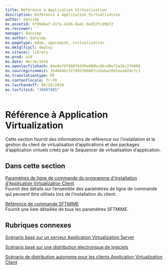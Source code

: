 ```yaml
---
title: Référence à Application Virtualization
description: Référence à Application Virtualization
author: dansimp
ms.assetid: 5f994be7-41fa-416b-8a4c-6ed52fcd9b72
ms.reviewer: ''
manager: dansimp
ms.author: dansimp
ms.pagetype: mdop, appcompat, virtualization
ms.mktglfcycl: deploy
ms.sitesec: library
ms.prod: w10
ms.date: 06/16/2016
ms.openlocfilehash: 84e8e797888f63d9a080bc56cd0ef2a36c2f6068
ms.sourcegitcommit: 354664bc527d93f80687cd2eba70d1eea024c7c3
ms.translationtype: MT
ms.contentlocale: fr-FR
ms.lasthandoff: 06/26/2020
ms.locfileid: "10807985"
---
```

# Référence à Application Virtualization


Cette section fournit des informations de référence sur l’installation et la gestion du client de virtualisation d’applications et des packages d’application virtuels créés par le Sequencer de virtualisation d’application.

## Dans cette section


<a href="" id="application-virtualization-client-installer-command-line-parameters"></a>[Paramètres de ligne de commande du programme d'installation d'Application Virtualization Client](application-virtualization-client-installer-command-line-parameters.md)  
Fournit des détails sur l’ensemble des paramètres de ligne de commande qui peuvent être utilisés lors de l’installation du client.

<a href="" id="sftmime--command-reference"></a>[Référence de commande SFTMIME](sftmime--command-reference.md)  
Fournit une liste détaillée de tous les paramètres SFTMIME.

## Rubriques connexes


[Scénario basé sur un serveur Application Virtualization Server](application-virtualization-server-based-scenario.md)

[Scénario basé sur une distribution électronique de logiciels](electronic-software-distribution-based-scenario.md)

[Scénario de distribution autonome pour les clients Application Virtualization Client](stand-alone-delivery-scenario-for-application-virtualization-clients.md)

 

 





